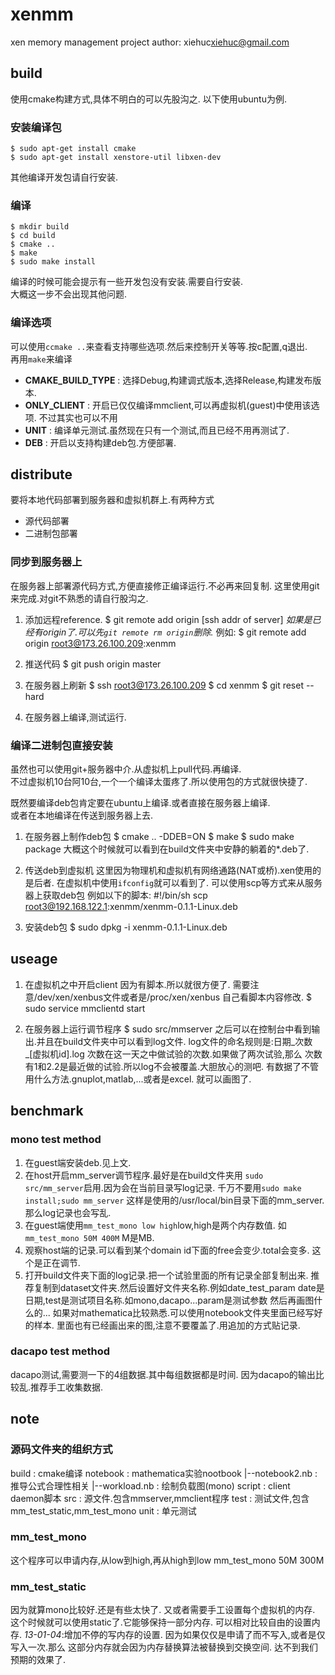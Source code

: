 xenmm
======

xen memory management project
author: xiehuc<xiehuc@gmail.com>

build
-----

使用cmake构建方式,具体不明白的可以先股沟之.
以下使用ubuntu为例.

### 安装编译包

	$ sudo apt-get install cmake 
	$ sudo apt-get install xenstore-util libxen-dev

其他编译开发包请自行安装.

### 编译

	$ mkdir build
	$ cd build
	$ cmake ..
	$ make
	$ sudo make install

编译的时候可能会提示有一些开发包没有安装.需要自行安装.  
大概这一步不会出现其他问题.  

### 编译选项

可以使用`ccmake ..`来查看支持哪些选项.然后来控制开关等等.按c配置,q退出.  
再用`make`来编译  

* **CMAKE_BUILD_TYPE** 	:	选择Debug,构建调式版本,选择Release,构建发布版本.
* **ONLY_CLIENT** 	 	:	开启已仅仅编译mmclient,可以再虚拟机(guest)中使用该选项.
								不过其实也可以不用
* **UNIT**					:	编译单元测试.虽然现在只有一个测试,而且已经不用再测试了.
* **DEB**					:	开启以支持构建deb包.方便部署.

distribute
----------

要将本地代码部署到服务器和虚拟机群上.有两种方式

* 源代码部署
* 二进制包部署

### 同步到服务器上

在服务器上部署源代码方式,方便直接修正编译运行.不必再来回复制.
这里使用git来完成.对git不熟悉的请自行股沟之.

1. 添加远程reference. 
	$ git remote add origin [ssh addr of server]
_如果是已经有origin了.可以先`git remote rm origin`删除._
例如:
	$ git remote add origin root3@173.26.100.209:xenmm

2. 推送代码
	$ git push origin master

3. 在服务器上刷新
	$ ssh root3@173.26.100.209
	$ cd xenmm
	$ git reset --hard 

4. 	在服务器上编译,测试运行.

### 编译二进制包直接安装

虽然也可以使用git+服务器中介.从虚拟机上pull代码.再编译.  
不过虚拟机10台阿10台,一个一个编译太蛋疼了.所以使用包的方式就很快捷了.  

既然要编译deb包肯定要在ubuntu上编译.或者直接在服务器上编译.  
或者在本地编译在传送到服务器上去.

1. 在服务器上制作deb包
	$ cmake .. -DDEB=ON
	$ make
	$ sudo make package
大概这个时候就可以看到在build文件夹中安静的躺着的*.deb了.

2. 传送deb到虚拟机
这里因为物理机和虚拟机有网络通路(NAT或桥).xen使用的是后者.
在虚拟机中使用`ifconfig`就可以看到了.
可以使用scp等方式来从服务器上获取deb包
例如以下的脚本:
	#!/bin/sh
	scp root3@192.168.122.1:xenmm/xenmm-0.1.1-Linux.deb

3. 安装deb包
	$ sudo dpkg -i xenmm-0.1.1-Linux.deb

useage
------

1. 在虚拟机之中开启client
 因为有脚本.所以就很方便了.
 需要注意/dev/xen/xenbus文件或者是/proc/xen/xenbus
 自己看脚本内容修改.
	$ sudo service mmclientd start

2. 在服务器上运行调节程序
	$ sudo src/mmserver
 之后可以在控制台中看到输出.并且在build文件夹中可以看到log文件.
 log文件的命名规则是:日期_次数_[虚拟机id].log
 次数在这一天之中做试验的次数.如果做了两次试验,那么
 次数有1和2.2是最近做的试验.所以log不会被覆盖.大胆放心的测吧.
 有数据了不管用什么方法.gnuplot,matlab,...或者是excel.
 就可以画图了.

benchmark
---------

### mono test method

1. 在guest端安装deb.见上文.
2. 在host开启mm_server调节程序.最好是在build文件夹用
   `sudo src/mm_server`启用.因为会在当前目录写log记录.
   千万不要用`sudo make install;sudo mm_server`
   这样是使用的/usr/local/bin目录下面的mm_server.
   那么log记录也会写乱.
3. 在guest端使用`mm_test_mono low high`low,high是两个内存数值.
   如`mm_test_mono 50M 400M` M是MB.
4. 观察host端的记录.可以看到某个domain id下面的free会变少.total会变多.
   这个是正在调节.
5. 打开build文件夹下面的log记录.把一个试验里面的所有记录全部复制出来.
   推荐复制到dataset文件夹.然后设置好文件夹名称.例如date_test_param
   date是日期,test是测试项目名称.如mono,dacapo...param是测试参数
   然后再画图什么的...
   如果对mathematica比较熟悉.可以使用notebook文件夹里面已经写好的样本.
   里面也有已经画出来的图,注意不要覆盖了.用追加的方式贴记录.

### dacapo test method

dacapo测试,需要测一下的4组数据.其中每组数据都是时间.
因为dacapo的输出比较乱.推荐手工收集数据.



note
----

### 源码文件夹的组织方式

build		:	cmake编译
notebook	:	mathematica实验nootbook
|--notebook2.nb	:	推导公式合理性相关
|--workload.nb		:	绘制负载图(mono)
script		:	client daemon脚本
src			:	源文件.包含mmserver,mmclient程序
test		:	测试文件,包含mm_test_static,mm_test_mono
unit		:	单元测试

### mm_test_mono

这个程序可以申请内存,从low到high,再从high到low
	mm_test_mono 50M 300M

### mm_test_static

因为就算mono比较好.还是有些太快了.
又或者需要手工设置每个虚拟机的内存.
这个时候就可以使用static了.它能够保持一部分内存.
可以相对比较自由的设置内存.
*13-01-04*:增加不停的写内存的设置.
  因为如果仅仅是申请了而不写入,或者是仅写入一次.那么
  这部分内存就会因为内存替换算法被替换到交换空间.
  达不到我们预期的效果了.

